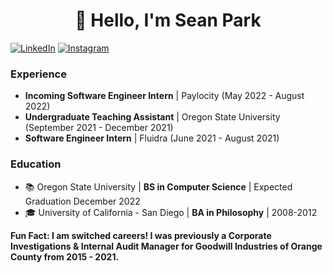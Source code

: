 <h1 align="center"> 👋 Hello, I'm Sean Park</h1>

[![LinkedIn](https://img.shields.io/badge/linkedin-%230077B5.svg?style=for-the-badge&logo=linkedin&logoColor=white)](http://www.linkedin.com/in/seanypark)
[![Instagram](https://img.shields.io/static/v1?style=for-the-badge&message=Instagram&color=E4405F&logo=Instagram&logoColor=FFFFFF&label=)](https://www.instagram.com/librvry_pictures)

### Experience
- **Incoming Software Engineer Intern** | Paylocity (May 2022 - August 2022)
- **Undergraduate Teaching Assistant** | Oregon State University (September 2021 - December 2021)
- **Software Engineer Intern** | Fluidra (June 2021 - August 2021)

### Education
- 📚 Oregon State University | **BS in Computer Science** | Expected Graduation December 2022
- 🎓 University of California - San Diego | **BA in Philosophy** | 2008-2012

**Fun Fact:  I am switched careers!  I was previously a Corporate Investigations & Internal Audit Manager for Goodwill Industries of Orange County from 2015 - 2021.**
